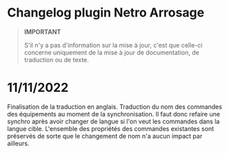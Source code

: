 # Changelog plugin Netro Arrosage

>**IMPORTANT**
>
>S'il n'y a pas d'information sur la mise à jour, c'est que celle-ci concerne uniquement de la mise à jour de documentation, de traduction ou de texte.

# 11/11/2022
Finalisation de la traduction en anglais. Traduction du nom des commandes des équipements au moment de la synchronisation. Il faut donc refaire une synchro après avoir changer de langue si l'on veut les commandes dans la langue cible. L'ensemble des propriétés des commandes existantes sont préservés de sorte que le changement de nom n'a aucun impact par ailleurs.

